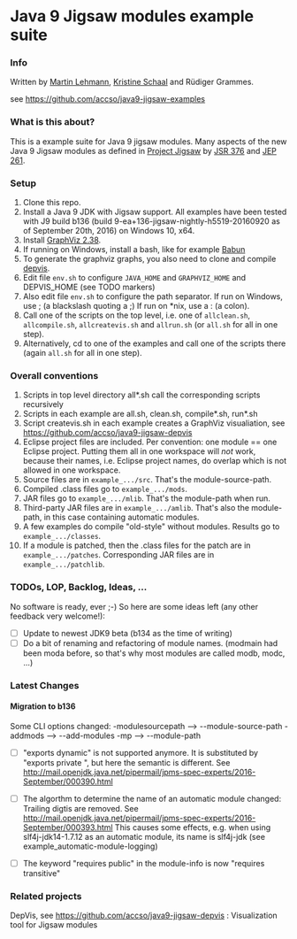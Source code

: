 ﻿# Java 9 Jigsaw modules example suite

### Info
Written by [Martin Lehmann](https://github.com/MartinLehmann1971), [Kristine Schaal](https://github.com/kristines) and Rüdiger Grammes.

see https://github.com/accso/java9-jigsaw-examples

### What is this about?
This is a example suite for Java 9 jigsaw modules. Many aspects of the new Java 9 Jigsaw modules as defined in 
[Project Jigsaw](http://openjdk.java.net/projects/jigsaw/) by [JSR 376](https://www.jcp.org/en/jsr/detail?id=376) and [JEP 261](http://openjdk.java.net/jeps/261). 

### Setup
1. Clone this repo.
2. Install a Java 9 JDK with Jigsaw support. All examples have been tested with J9 build b136 (build 9-ea+136-jigsaw-nightly-h5519-20160920 as of September 20th, 2016) on Windows 10, x64.
3. Install [GraphViz 2.38](http://www.graphviz.org/).
4. If running on Windows, install a bash, like for example [Babun](https://babun.github.io/)
5. To generate the graphviz graphs, you also need to clone and compile [depvis](https://github.com/accso/java9-jigsaw-depvis).
6. Edit file `env.sh` to configure `JAVA_HOME` and `GRAPHVIZ_HOME` and DEPVIS_HOME (see TODO markers)
7. Also edit file `env.sh` to configure the path separator. If run on Windows, use \; (a blackslash quoting a ;)
   If run on *nix, use a : (a colon).
8. Call one of the scripts on the top level, i.e. one of 
   `allclean.sh`, `allcompile.sh`, `allcreatevis.sh` and `allrun.sh` (or `all.sh` for all in one step).
9. Alternatively, cd to one of the examples and call one of the scripts there (again `all.sh` for all in one step).

### Overall conventions
1. Scripts in top level directory all*.sh call the corresponding scripts recursively
2. Scripts in each example are all.sh, clean.sh, compile*.sh, run*.sh
3. Script createvis.sh in each example creates a GraphViz visualiation, see https://github.com/accso/java9-jigsaw-depvis
4. Eclipse project files are included. Per convention: one module == one Eclipse project. 
   Putting them all in one workspace will _not_ work, because their names, i.e. Eclipse project names, do overlap which is not allowed in one workspace.
5. Source files are in `example_.../src`. That's the module-source-path.
6. Compiled .class files go to `example_.../mods`. 
7. JAR files go to `example_.../mlib`. That's the module-path when run.
8. Third-party JAR files are in `example_.../amlib`. That's also the module-path, in this case containing automatic modules.
9. A few examples do compile "old-style" without modules. Results go to `example_.../classes`.
10. If a module is patched, then the .class files for the patch are in `example_.../patches`. Corresponding JAR files are in `example_.../patchlib`.

### TODOs, LOP, Backlog, Ideas, ...
No software is ready, ever ;-) So here are some ideas left (any other feedback very welcome!):

- [ ] Update to newest JDK9 beta (b134 as the time of writing)
- [ ] Do a bit of renaming and refactoring of module names. (modmain had been moda before, so that's why most modules are called modb, modc, ...)

### Latest Changes
#### Migration to b136
Some CLI options changed:
-modulesourcepath  -->  --module-source-path
-addmods           -->  --add-modules
-mp                -->  --module-path

- [ ] "exports dynamic" is not supported anymore. It is substituted by "exports private ", but here the semantic is different. See http://mail.openjdk.java.net/pipermail/jpms-spec-experts/2016-September/000390.html
- [ ] The algorthm to determine the name of an automatic module changed: Trailing digtis are removed. See http://mail.openjdk.java.net/pipermail/jpms-spec-experts/2016-September/000393.html 
      This causes some effects, e.g. when using slf4j-jdk14-1.7.12 as an automatic module, its name is slf4j-jdk (see example_automatic-module-logging)
- [ ] The keyword  "requires public" in the module-info is now "requires transitive"


### Related projects
DepVis, see https://github.com/accso/java9-jigsaw-depvis : Visualization tool for Jigsaw modules
